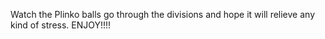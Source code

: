 Watch the Plinko balls go through the divisions and hope it will relieve any kind of stress. ENJOY!!!!
